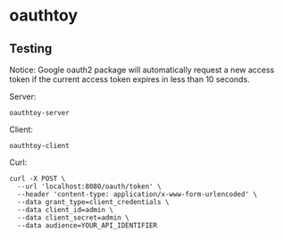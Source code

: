 # oauthtoy

## Testing

Notice: Google oauth2 package will automatically request a new access token if the current access token expires in less than 10 seconds.

Server:

    oauthtoy-server

Client:

    oauthtoy-client

Curl:

```
curl -X POST \
  --url 'localhost:8080/oauth/token' \
  --header 'content-type: application/x-www-form-urlencoded' \
  --data grant_type=client_credentials \
  --data client_id=admin \
  --data client_secret=admin \
  --data audience=YOUR_API_IDENTIFIER
```
